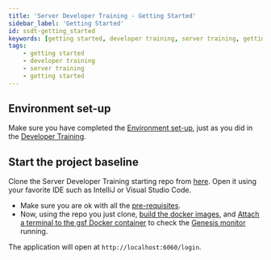 ```yaml
---
title: 'Server Developer Training - Getting Started'
sidebar_label: 'Getting Started'
id: ssdt-getting_started
keywords: [getting started, developer training, server training, getting started]
tags:
    - getting started
    - developer training
    - server training
    - getting started
---
```


## Environment set-up

Make sure you have completed the [Environment set-up](../../../getting-started/developer-training/environment-setup/), just as you did in the [Developer Training](../../../getting-started/developer-training/training-intro/).

## Start the project baseline

Clone the Server Developer Training starting repo from [here](https://github.com/genesiscommunitysuccess/servertraining-seed). Open it using your favorite IDE such as IntelliJ or Visual Studio Code.

- Make sure you are ok with all the [pre-requisites](../../../getting-started/prerequisites/introduction/).
- Now, using the repo you just clone, [build the docker images](../../../getting-started/developer-training/environment-setup/#building-the-docker-images), and [Attach a terminal to the gsf Docker container](../../../getting-started/developer-training/environment-setup/#attaching-a-terminal-to-a-docker-container) to check the [Genesis monitor](../../../operations/commands/server-commands/#mon-script) running.

The application will open at `http://localhost:6060/login`.

